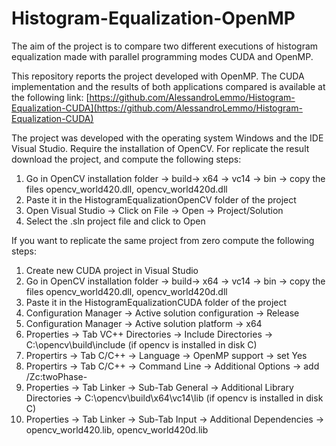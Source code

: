# Histogram-Equalization-OpenMP

The aim of the project is to compare two different executions of histogram equalization made with parallel programming modes CUDA and OpenMP.

This repository reports the project developed with OpenMP. The CUDA implementation and the results of both applications compared is available at the following link:
[https://github.com/AlessandroLemmo/Histogram-Equalization-CUDA](https://github.com/AlessandroLemmo/Histogram-Equalization-CUDA)

The project was developed with the operating system Windows and the IDE Visual Studio. Require the installation of OpenCV. For replicate the result download the project, and compute the following steps:

1. Go in OpenCV installation folder -> build-> x64 -> vc14 -> bin -> copy the files opencv_world420.dll, opencv_world420d.dll
2. Paste it in the HistogramEqualizationOpenCV folder of the project
3. Open Visual Studio -> Click on File -> Open -> Project/Solution
4. Select the .sln project file and click to Open

If you want to replicate the same project from zero compute the following steps:

1. Create new CUDA project in Visual Studio
2. Go in OpenCV installation folder -> build-> x64 -> vc14 -> bin -> copy the files opencv_world420.dll, opencv_world420d.dll
3. Paste it in the HistogramEqualizationCUDA folder of the project
4. Configuration Manager -> Active solution configuration -> Release
5. Configuration Manager -> Active solution platform -> x64
7. Properties -> Tab VC++ Directories -> Include Directories -> C:\opencv\build\include (if opencv is installed in disk C)
8. Propertirs -> Tab C/C++ -> Language -> OpenMP support -> set Yes
9. Propertirs -> Tab C/C++ -> Command Line -> Additional Options -> add /Zc:twoPhase- 
10. Properties -> Tab Linker -> Sub-Tab General -> Additional Library Directories -> C:\opencv\build\x64\vc14\lib (if opencv is installed in disk C)
11. Properties -> Tab Linker -> Sub-Tab Input -> Additional Dependencies -> opencv_world420.lib, opencv_world420d.lib 

